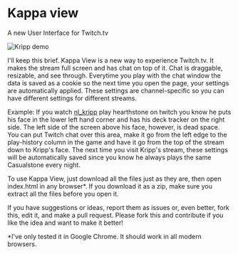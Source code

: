 # Kappa view
A new User Interface for Twitch.tv

![Kripp demo](http://github.com/ranneyd/kappaview/kripp.png)

I'll keep this brief. Kappa View is a new way to experience Twitch.tv. It makes the stream full screen and has chat on top of it. Chat is draggable, resizable, and see through. Everytime you play with the chat window the data is saved as a cookie so the next time you open the page, your settings are automatically applied. These settings are channel-specific so you can have different settings for different streams.

Example: If you watch <a href="twitch.tv/nl_kripp">nl_kripp</a> play hearthstone on twitch you know he puts his face in the lower left hand corner and has his deck tracker on the right side. The left side of the screen above his face, however, is dead space. You can put Twitch chat over this area, make it go from the left edge to the play-history column in the game and have it go from the top of the stream down to Kripp's face. The next time you visit Kripp's stream, these settings will be automatically saved since you know he always plays the same Casualstone every night.

To use Kappa View, just download all the files just as they are, then open index.html in any browser*. If you download it as a zip, make sure you extract all the files before you open it.

If you have suggestions or ideas, report them as issues or, even better, fork this, edit it, and make a pull request. Please fork this and contribute if you like the idea and want to make it better!

*I've only tested it in Google Chrome. It should work in all modern browsers.